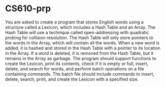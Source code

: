 # CS610-prp
You are asked to create a program that stores English words using a structure called a Lexicon, which includes a Hash Table and an Array. The Hash Table will use a technique called open-addressing with quadratic probing for collision resolution. The Hash Table will only store pointers to the words in the Array, which will contain all the words. When a new word is added, it is hashed and stored in the Hash Table with a pointer to its location in the Array. If a word is deleted, it is removed from the Hash Table, but it remains in the Array as garbage. The program should support functions to create the Lexicon, print its contents, check if it is empty or full, insert, delete, and search for words, and perform batch operations on a file containing commands. The batch file should include commands to insert, delete, search, print, and create the Lexicon with a specified size.
